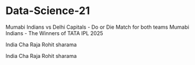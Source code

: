 # Data-Science-21


Mumabi Indians vs Delhi Capitals - Do or Die Match for both teams
Mumabi Indians - The Winners of TATA IPL 2025 


India Cha Raja Rohit sharama

India Cha Raja Rohit sharama
